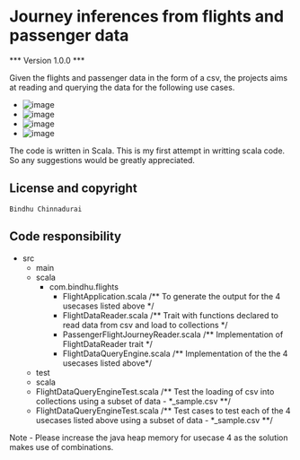 # Journey inferences from flights and passenger data

*** Version 1.0.0 ***

Given the flights and passenger data in the form of a csv, the projects aims at reading and querying the data for the following use cases.

- ![image](https://user-images.githubusercontent.com/39429634/123937614-4029d980-d98e-11eb-9c3d-b63b71dc1da3.png)
- ![image](https://user-images.githubusercontent.com/39429634/123937690-559f0380-d98e-11eb-8ed5-3817d407a65c.png)
- ![image](https://user-images.githubusercontent.com/39429634/123937841-7cf5d080-d98e-11eb-8e99-dd1656b2ec5e.png)
- ![image](https://user-images.githubusercontent.com/39429634/123937876-87b06580-d98e-11eb-9d76-e41b65eae77d.png)

The code is written in Scala. This is my first attempt in writting scala code. So any suggestions would be greatly appreciated.


## License and copyright
    Bindhu Chinnadurai
  
## Code responsibility
- src
  -  main
    - scala
      - com.bindhu.flights
        - FlightApplication.scala /** To generate the output for the 4 usecases listed above */
        - FlightDataReader.scala /** Trait with functions declared to read data from csv and load to collections */
        - PassengerFlightJourneyReader.scala /** Implementation of FlightDataReader trait */
        - FlightDataQueryEngine.scala /** Implementation of the the 4 usecases listed above*/
  - test
   - scala
    -  FlightDataQueryEngineTest.scala /** Test the loading of csv into collections using a subset of data - *_sample.csv **/   
    -  FlightDataQueryEngineTest.scala /** Test cases to test each of the 4 usecases listed above using a subset of data - *_sample.csv **/

Note - Please increase the java heap memory for usecase 4 as the solution makes use of combinations.



